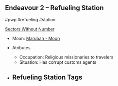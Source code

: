 ## Endeavour 2 &ndash; Refueling Station

#pwp #refueling #station

[Sectors Without Number](https://sectorswithoutnumber.com/sector/bfDcBzTtgpeyLUfwzjio/moon/fonCisWJvUEWYO0pw5SP)

- Moon: [Marubah - Moon](../../../Gaming/StarsWithoutNumber/PiratesWithoutPlunder/Marubah%20-%20Moon.md)

- Atributes
	- Occupation: Religious missionaries to travelers
	- Situation: Has corrupt customs agents

- Refueling Station Tags
	- 
